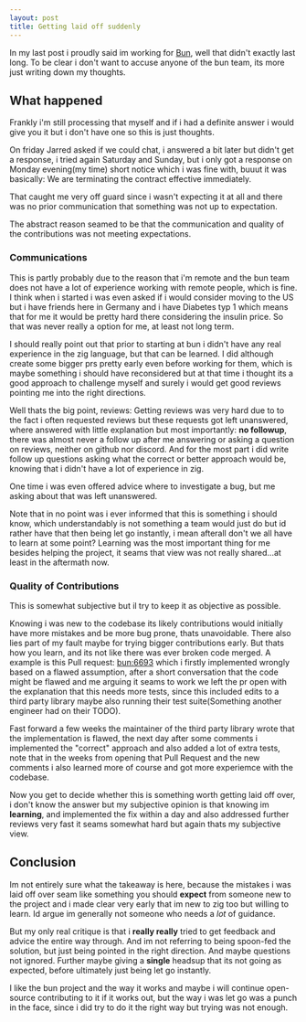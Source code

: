 ```yaml
---
layout: post
title: Getting laid off suddenly
---
```

In my last post i proudly said im working for [Bun](https://bun.sh), well that didn't exactly last long.
To be clear i don't want to accuse anyone of the bun team, its more just writing down my thoughts.

## What happened
Frankly i'm still processing that myself and if i had a definite answer i would give you it but i don't have one so this is just thoughts.

On friday Jarred asked if we could chat, i answered a bit later but didn't get a response, i tried again Saturday and Sunday,
but i only got a response on Monday evening(my time) short notice which i was fine with, buuut it was basically: We are terminating the contract effective immediately.

That caught me very off guard since i wasn't expecting it at all and there was no prior communication that something was not up to expectation.

The abstract reason seamed to be that the communication and quality of the contributions was not meeting expectations.

### Communications
This is partly probably due to the reason that i'm remote and the bun team does not have a lot of experience working with remote people, which is fine.
I think when i started i was even asked if i would consider moving to the US but i have friends here in Germany and i have Diabetes typ 1 which means that
for me it would be pretty hard there considering the insulin price. So that was never really a option for me, at least not long term.

I should really point out that prior to starting at bun i didn't have any real experience in the zig language, but that can be learned.
I did although create some bigger prs pretty early even before working for them, which is maybe something i should have reconsidered but at that time i thought
its a good approach to challenge myself and surely i would get good reviews pointing me into the right directions.

Well thats the big point, reviews: Getting reviews was very hard due to to the fact i often requested reviews but these requests got left unanswered,
where answered with little explanation but most importantly: **no followup**, there was almost never a follow up after me answering or asking a question on reviews, neither on github nor discord.
And for the most part i did write follow up questions asking what the correct or better approach would be, knowing that i didn't have a lot of experience in zig.

One time i was even offered advice where to investigate a bug, but me asking about that was left unanswered.

Note that in no point was i ever informed that this is something i should know, which understandably is not something a team would just do but id rather have that
then being let go instantly, i mean afterall don't we all have to learn at some point? Learning was the most important thing for me besides helping the project,
it seams that view was not really shared...at least in the aftermath now.

### Quality of Contributions
This is somewhat subjective but il try to keep it as objective as possible.

Knowing i was new to the codebase its likely contributions would initially have more mistakes and be more bug prone, thats unavoidable.
There also lies part of my fault maybe for trying bigger contributions early. But thats how you learn, and its not like there was ever broken code merged.
A example is this Pull request: [bun:6693](https://github.com/oven-sh/bun/pull/6693) which i firstly implemented wrongly based on a flawed assumption, after a short
conversation that the code might be flawed and me arguing it seams to work we left the pr open with the explanation that this needs more tests, since this
included edits to a third party library maybe also running their test suite(Something another engineer had on their TODO).

Fast forward a few weeks the maintainer of the third party library wrote that the implementation is flawed, the next day after some comments i implemented the "correct"
approach and also added a lot of extra tests, note that in the weeks from opening that Pull Request and the new comments i also learned more of course and got more experiemce with the codebase.

Now you get to decide whether this is something worth getting laid off over, i don't know the answer but my subjective opinion is that knowing im **learning**,
and implemented the fix within a day and also addressed further reviews very fast it seams somewhat hard but again thats my subjective view.

## Conclusion
Im not entirely sure what the takeaway is here, because the mistakes i was laid off over seam like something you should **expect** from someone new to the project and i made clear
very early that im new to zig too but willing to learn. Id argue im generally not someone who needs a _lot_ of guidance.

But my only real critique is that i **really really** tried to get feedback and advice the entire way through. And im not referring to being spoon-fed the solution,
but just being pointed in the right direction. And maybe questions not ignored. Further maybe giving a **single** headsup that its not going as expected,
before ultimately just being let go instantly.

I like the bun project and the way it works and maybe i will continue open-source contributing to it if it works out, but the way i was let go was a punch in the face, since i did try to do it the right way but trying was not enough.